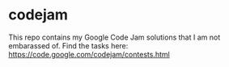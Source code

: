 # codejam
This repo contains my Google Code Jam solutions that I am not embarassed of. Find the tasks here: https://code.google.com/codejam/contests.html
